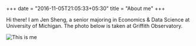 +++
date = "2016-11-05T21:05:33+05:30"
title = "About me"
+++

Hi there! I am Jen Sheng, a senior majoring in Economics & Data Science at University of Michigan. The photo below is taken at Griffith Observatory.

![This is me][1]

[1]: /img/about.png